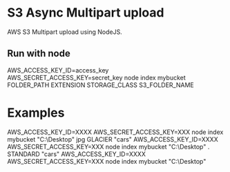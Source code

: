 # S3 Async Multipart upload

AWS S3 Multipart upload using NodeJS.

## Run with node
AWS_ACCESS_KEY_ID=access_key AWS_SECRET_ACCESS_KEY=secret_key node index mybucket FOLDER_PATH EXTENSION STORAGE_CLASS S3_FOLDER_NAME

# Examples
AWS_ACCESS_KEY_ID=XXXX AWS_SECRET_ACCESS_KEY=XXX node index mybucket "C:\Desktop" jpg GLACIER "cars"
AWS_ACCESS_KEY_ID=XXXX AWS_SECRET_ACCESS_KEY=XXX node index mybucket "C:\Desktop" . STANDARD "cars"
AWS_ACCESS_KEY_ID=XXXX AWS_SECRET_ACCESS_KEY=XXX node index mybucket "C:\Desktop"